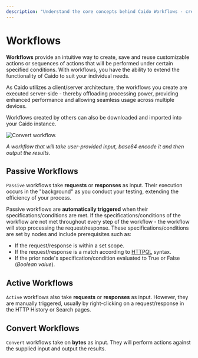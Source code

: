 ```yaml
---
description: "Understand the core concepts behind Caido Workflows - creating customizable action sequences for passive, active, and convert operations in security testing."
---
```


# Workflows

**Workflows** provide an intuitive way to create, save and reuse customizable actions or sequences of actions that will be performed under certain specified conditions. With workflows, you have the ability to extend the functionality of Caido to suit your individual needs.

As Caido utilizes a client/server architecture, the workflows you create are executed server-side - thereby offloading processing power, providing enhanced performance and allowing seamless usage across multiple devices.

Workflows created by others can also be downloaded and imported into your Caido instance.

<img alt="Convert workflow." src="/_images/workflow_convert_basic.png" center/>

_A workflow that will take user-provided input, base64 encode it and then output the results._

## Passive Workflows

`Passive` workflows take **requests** or **responses** as input. Their execution occurs in the "background" as you conduct your testing, extending the efficiency of your process.

Passive workflows are **automatically triggered** when their specifications/conditions are met. If the specifications/conditions of the workflow are not met throughout every step of the workflow - the workflow will stop processing the request/response. These specifications/conditions are set by nodes and include prerequisites such as:

- If the request/response is within a set scope.
- If the request/response is a match according to [HTTPQL](/reference/httpql.md) syntax.
- If the prior node's specification/condition evaluated to True or False (_Boolean value_).

## Active Workflows

`Active` workflows also take **requests** or **responses** as input. However, they are manually triggered, usually by right-clicking on a request/response in the HTTP History or Search pages.

## Convert Workflows

`Convert` workflows take on **bytes** as input. They will perform actions against the supplied input and output the results.
